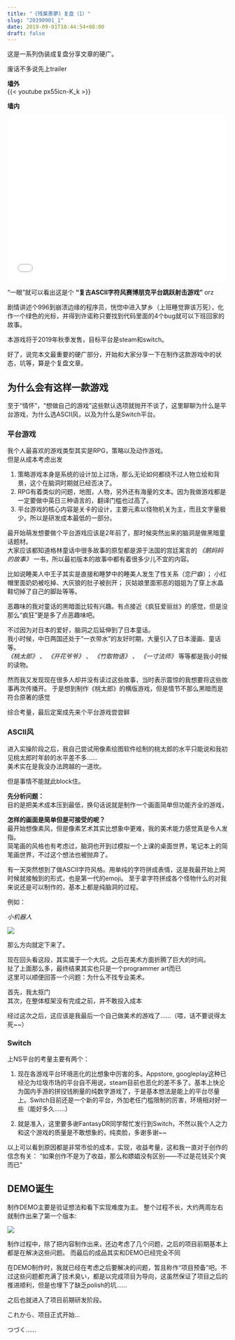 ```yaml
---
title: "《残業悪夢》复盘（1）"
slug: "20190901_1"
date: 2019-09-01T18:44:54+08:00
draft: false
---
```


这是一系列伪装成复盘分享文章的硬广。

<!--more-->

废话不多说先上trailer

**墙外**  
{{< youtube px55icn-K_k >}}


**墙内**  

<div style="position: relative; width: 100%; height: 0; padding-bottom: 75%;">
  <iframe src="//player.bilibili.com/player.html?aid=65059112&cid=112923555&page=1" 
          scrolling="no" 
          border="0" 
          frameborder="no" 
          framespacing="0" 
          allowfullscreen="true" 
          style="position: absolute; width: 100%; height: 100%; left: 0; top: 0;"> </iframe>
</div>


“一眼”就可以看出这是个 **“复古ASCII字符风赛博朋克平台跳跃射击游戏”** orz

剧情讲述个996到崩溃边缘的程序员，恍惚中进入梦乡（上班睡觉罪该万死），化作一个绿色的光标，并得到许诺称只要找到代码里面的4个bug就可以下班回家的故事。

本游戏将于2019年秋季发售，目标平台是steam和switch。

好了，说完本文最重要的硬广部分，开始和大家分享一下在制作这款游戏中的状态，坑等，算是个复盘文章。

## 为什么会有这样一款游戏
至于“情怀”，“想做自己的游戏”这些默认选项就抛开不谈了，这里聊聊为什么是平台游戏，为什么选ASCII风，以及为什么是Switch平台。  

### 平台游戏
我个人最喜欢的游戏类型其实是RPG，策略以及动作游戏。  
但是从成本考虑出发  

1. 策略游戏本身是系统的设计加上过场，那么无论如何都绕不过人物立绘和背景，这个在脑洞时期就已经否决了。  
2. RPG有着类似的问题，地图，人物，另外还有海量的文本。因为我做游戏都是一定要做中英日三种语言的，翻译门槛也过高了。  
3. 平台游戏的核心内容是关卡的设计，主要元素以怪物机关为主，而且文字量极少。所以是研发成本最低的一部分。

最开始萌发想要做个平台游戏应该是2年前了，那时候突然出来的脑洞是做黑暗童话题材。  
大家应该都知道格林童话中很多故事的原型都是源于法国的宫廷寓言的 *《鹅妈妈的故事》* 一书，所以最初版本的故事中都有着很多少儿不宜的内容。  

比如说睡美人中王子其实是直接和睡梦中的睡美人发生了性关系（恋尸癖）；
小红帽里面奶奶被吃掉、大灰狼的肚子被剖开；
灰姑娘里面邪恶的姐姐为了穿上水晶鞋切掉了自己的脚趾等等。

恶趣味的我对童话的黑暗面比较有兴趣。有点接近《疯狂爱丽丝》的感觉，但是没那么“疯狂”更是多了点恶趣味吧。

不过因为对日本的爱好，脑洞之后延伸到了日本童话。  
我小时候，中日两国还处于“一衣带水”的友好时期，大量引入了日本漫画、童话等。  
 *《桃太郎》* 、 *《开花爷爷》* 、 *《竹取物语》* 、 *《一寸法师》* 等等都是我小时候的读物。

然而我又发现现在很多人却并没有读过这些故事，当时表示震惊的我想要将这些故事再次传播开。
于是想到制作《桃太郎》的横版游戏，但是情节不那么黑暗而是符合原著的感觉

综合考量，最后定案成先来个平台游戏尝尝鲜

### ASCII风
进入实操阶段之后，我自己尝试用像素绘图软件绘制的桃太郎的水平只能说和我初见桃太郎时年龄的水平差不多……  
美术实在是我没办法跨越的一道坎。  

但是事情不能就此block住。  

**先分析问题：**  
目的是把美术成本压到最低，换句话说就是制作一个画面简单但功能齐全的游戏，

**怎样的画面是简单但是可接受的呢？**  
最开始想像素风，但是像素艺术其实比想象中更难，我的美术能力感觉真是令人发指。  
简笔画的风格也有考虑过，脑洞也开到过模拟一个上课的桌面世界，笔记本上的简笔画世界，不过这个想法也被抛弃了。  

有一天突然想到了做ASCII字符风格。用单纯的字符拼成表情，这是我最开始上网时候就接触到的形式，也是第一代的emoji。
至于拿字符拼成各个怪物什么的对我来说还是可以制作的，基本上都是纯脑洞的过程。

例如：

*小机器人*  

![](/images/post/20190901_1_1.jpg)


那么方向就定下来了。

现在回头看这段，其实属于一个大坑。之后在美术方面折腾了巨大的时间。  
扯了上面那么多，最终结果其实也只是一个programmer art而已  
这里可以顺便回答一个问题：为什么不找专业美术。

首先，我太抠门  
其次，在整体框架没有完成之前，并不敢投入成本  

经过这次之后，这应该是我最后一个自己做美术的游戏了……（喂，话不要说得太死~~）

### Switch

上NS平台的考量主要有两个：  

1. 现在各游戏平台环境恶化的比想象中厉害的多。Appstore, googleplay这种已经沦为垃圾市场的平台自不用说，steam目前也恶化的差不多了。基本上快沦为国内手游的拼投钱刷量的纯数字游戏了，于是基本想法是能上的平台尽量上。Switch目前还是一个新的平台，外加老任门槛限制的厉害，环境相对好一些（能好多久……）

2. 就是准入，这里要多谢FantasyDR同学帮忙发行到Switch，不然以我个人之力和这个游戏的质量是不敢想象的，纯卖脸，多谢多谢~~

以上可以看到原因都是非常市侩的成本，实现，收益考量，这和我一直对于创作的信念有关：
“如果创作不是为了收益，那么和嫖娼没有区别——不过是花钱买个爽而已”


## DEMO诞生
制作DEMO主要是验证想法和看下实现难度为主。
整个过程不长，大约两周左右就制作出来了第一个版本:

![](/images/post/20190901_1_2.png)

制作过程中，除了把内容制作出来，还边考虑了几个问题，之后的项目前期基本上都是在解决这些问题。
而最后的成品其实和DEMO已经完全不同

在DEMO制作时，我就已经在考虑之后要解决的问题，暂且称作“项目预备”吧。不过这些问题都充满了技术臭い，都是以完成项目为导向，这虽然保证了项目之后的推进顺利，但是也埋下了缺乏polish的坑……

之后也就进入了项目前期研发阶段。

これから、项目正式开始...


つづく……
